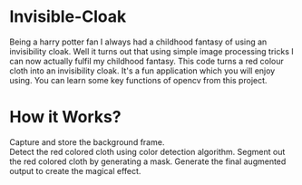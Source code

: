 # Invisible-Cloak
 Being a harry potter fan I always had a childhood fantasy of using an invisibility cloak. Well it turns out that using simple image processing tricks I can now actually fulfil my childhood fantasy. This code turns a red colour cloth into an invisibility cloak.  It's a fun application which you will enjoy using. You can learn some key functions of opencv from this project. 
 
 
 # How it Works? 
 
 Capture and store the background frame.  
 Detect the red colored cloth using color detection algorithm. 
 Segment out the red colored cloth by generating a mask.
 Generate the final augmented output to create the magical effect.
